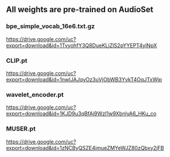 ## All weights are pre-trained on AudioSet

### bpe_simple_vocab_16e6.txt.gz
https://drive.google.com/uc?export=download&id=1TvyohfY3Q8DueKLjZlS2pYYEPT4ylNpX

### CLIP.pt
https://drive.google.com/uc?export=download&id=1nwIJAJqyOz3uVjObWB3YvkT4OqJTxWjp

### wavelet_encoder.pt
https://drive.google.com/uc?export=download&id=1KJD9u3qBfAj9Wzl1w9XbnlyA6_HKu_co


### MUSER.pt
https://drive.google.com/uc?export=download&id=1zNCByQSZE4imueZMYeWJZ80zQbxy2jFB
